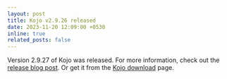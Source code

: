 ```yaml
---
layout: post
title: Kojo v2.9.26 released
date: 2023-11-20 12:09:00 +0530
inline: true
related_posts: false
---
```


Version 2.9.27 of Kojo was released. For more information, check out the [release blog post](/blog/2023/kojo-release-2_9_27/). Or get it from the [Kojo download](/kojo-download) page.